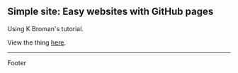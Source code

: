 ## Simple site: Easy websites with GitHub pages


Using K Broman's tutorial.

View the thing [here](https://nadanai263.github.io).

---

Footer
